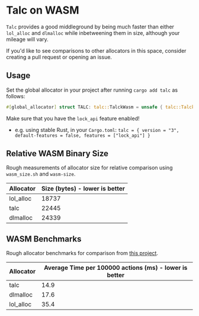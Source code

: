 # Talc on WASM

`Talc` provides a good middleground by being much faster than either `lol_alloc` and `dlmalloc` while inbetweening them in size, although your mileage will vary.

If you'd like to see comparisons to other allocators in this space, consider creating a pull request or opening an issue.

## Usage
Set the global allocator in your project after running `cargo add talc` as follows:

```rust
#[global_allocator] struct TALC: talc::TalckWasm = unsafe { talc::TalckWasm::new_global() };
```

Make sure that you have the `lock_api` feature enabled! 
- e.g. using stable Rust, in your `Cargo.toml`: `talc = { version = "3", default-features = false, features = ["lock_api"] }`

## Relative WASM Binary Size

Rough measurements of allocator size for relative comparison using `wasm_size.sh` and `wasm-size`.

| Allocator | Size (bytes) - lower is better |
| --------- | ----- |
| lol_alloc | 18737 |
| talc      | 22445 |
| dlmalloc  | 24339 |

## WASM Benchmarks

Rough allocator benchmarks for comparison from [this project](https://github.com/SFBdragon/wasm-alloc-bench).

| Allocator | Average Time per 100000 actions (ms) - lower is better |
|-----------|--------------|
| talc      | 14.9         |
| dlmalloc  | 17.6         |
| lol_alloc | 35.4         |


